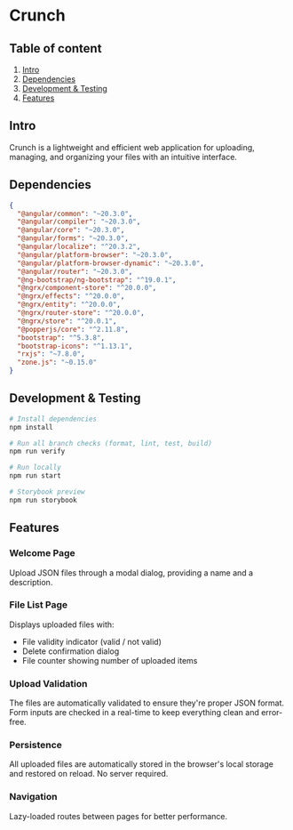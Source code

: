 # Crunch

## Table of content

1. [Intro](#intro)
2. [Dependencies](#dependencies)
3. [Development & Testing](#development)
4. [Features](#features)

## Intro

<a name="intro"></a>
Crunch is a lightweight and efficient web application for uploading, managing, and organizing your files with an intuitive interface.

## Dependencies

<a name="dependencies"></a>

```json
{
  "@angular/common": "~20.3.0",
  "@angular/compiler": "~20.3.0",
  "@angular/core": "~20.3.0",
  "@angular/forms": "~20.3.0",
  "@angular/localize": "^20.3.2",
  "@angular/platform-browser": "~20.3.0",
  "@angular/platform-browser-dynamic": "~20.3.0",
  "@angular/router": "~20.3.0",
  "@ng-bootstrap/ng-bootstrap": "^19.0.1",
  "@ngrx/component-store": "^20.0.0",
  "@ngrx/effects": "^20.0.0",
  "@ngrx/entity": "^20.0.0",
  "@ngrx/router-store": "^20.0.0",
  "@ngrx/store": "^20.0.1",
  "@popperjs/core": "^2.11.8",
  "bootstrap": "^5.3.8",
  "bootstrap-icons": "^1.13.1",
  "rxjs": "~7.8.0",
  "zone.js": "~0.15.0"
}
```

## Development & Testing

<a name="development"></a>

```bash
# Install dependencies
npm install

# Run all branch checks (format, lint, test, build)
npm run verify

# Run locally
npm run start

# Storybook preview
npm run storybook
```

## Features

<a name="features"></a>

### **Welcome Page**

Upload JSON files through a modal dialog, providing a name and a description.

### **File List Page**

Displays uploaded files with:

- File validity indicator (valid / not valid)
- Delete confirmation dialog
- File counter showing number of uploaded items

### **Upload Validation**

The files are automatically validated to ensure they're proper JSON format.
Form inputs are checked in a real-time to keep everything clean and error-free.

### **Persistence**

All uploaded files are automatically stored in the browser's local storage and restored on reload. No server required.

### **Navigation**

Lazy-loaded routes between pages for better performance.
